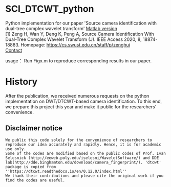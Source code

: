 # SCI_DTCWT_python
Python implementation for our paper 'Source camera identification with dual-tree complex wavelet transform' [Matlab version]('https://github.com/zengh5/SCI_DTCWT')   
[1] Zeng H, Wan Y, Deng K, Peng A, Source Camera Identification With Dual-Tree Complex Wavelet Transform (J). IEEE Access 2020, 8, 18874-18883. 
Homepage: https://cs.swust.edu.cn/staff/p/zenghui  
    [Contact](zengh5@mail2.sysu.edu.cn)

usage：
    Run Figx.m to reproduce corresponding results in our paper.
# History
After the publication, we received numerous requests on the python implementation on DWT/DTCWT-based camera identification. To this end, we prepare this project this year and make it public for the researchers' convenience.

## Disclaimer notice ##
    We public this code solely for the convenience of researchers to reproduce our idea accurately and rapidly. Hence, it is for academic use only.
    Some of the codes are modified based on the public codes of Prof. Ivan Selesnick (http://eeweb.poly.edu/iselesni/WaveletSoftware/) and DDE lab(http://dde.binghamton.edu/download/camera_fingerprint/). 'dtcwt' package is copied from ''https://dtcwt.readthedocs.io/en/0.12.0/index.html''
    We thank their contributions and please cite the original work if you find the codes are useful.

